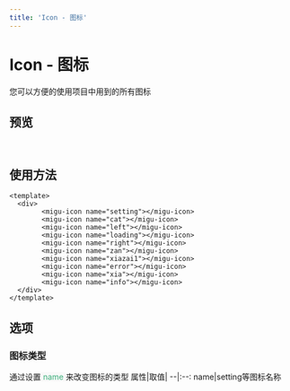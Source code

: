 ```yaml
---
title: 'Icon - 图标'
---
```

# Icon - 图标
您可以方便的使用项目中用到的所有图标
## 预览
&nbsp;
<ClientOnly>
  <icon-demo></icon-demo>
</ClientOnly>

## 使用方法
```vue
<template>
  <div>
        <migu-icon name="setting"></migu-icon>
        <migu-icon name="cat"></migu-icon>
        <migu-icon name="left"></migu-icon>
        <migu-icon name="loading"></migu-icon>
        <migu-icon name="right"></migu-icon>
        <migu-icon name="zan"></migu-icon>
        <migu-icon name="xiazai1"></migu-icon>
        <migu-icon name="error"></migu-icon>
        <migu-icon name="xia"></migu-icon>
        <migu-icon name="info"></migu-icon>
  </div>
</template>
```

## 选项

### 图标类型
通过设置<span style='color:#3eaf7c;background-color:#F8F8F8'> name </span>
来改变图标的类型
属性|取值|
--|:--:
name|setting等图标名称


